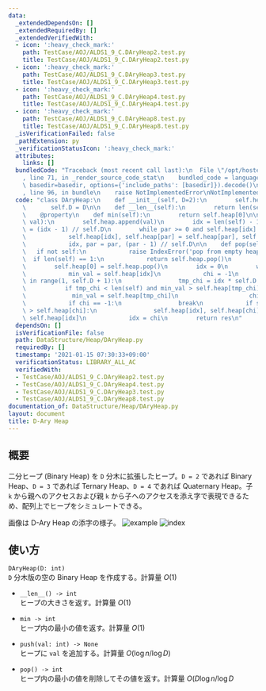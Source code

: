 ```yaml
---
data:
  _extendedDependsOn: []
  _extendedRequiredBy: []
  _extendedVerifiedWith:
  - icon: ':heavy_check_mark:'
    path: TestCase/AOJ/ALDS1_9_C.DAryHeap2.test.py
    title: TestCase/AOJ/ALDS1_9_C.DAryHeap2.test.py
  - icon: ':heavy_check_mark:'
    path: TestCase/AOJ/ALDS1_9_C.DAryHeap3.test.py
    title: TestCase/AOJ/ALDS1_9_C.DAryHeap3.test.py
  - icon: ':heavy_check_mark:'
    path: TestCase/AOJ/ALDS1_9_C.DAryHeap4.test.py
    title: TestCase/AOJ/ALDS1_9_C.DAryHeap4.test.py
  - icon: ':heavy_check_mark:'
    path: TestCase/AOJ/ALDS1_9_C.DAryHeap8.test.py
    title: TestCase/AOJ/ALDS1_9_C.DAryHeap8.test.py
  _isVerificationFailed: false
  _pathExtension: py
  _verificationStatusIcon: ':heavy_check_mark:'
  attributes:
    links: []
  bundledCode: "Traceback (most recent call last):\n  File \"/opt/hostedtoolcache/Python/3.10.4/x64/lib/python3.10/site-packages/onlinejudge_verify/documentation/build.py\"\
    , line 71, in _render_source_code_stat\n    bundled_code = language.bundle(stat.path,\
    \ basedir=basedir, options={'include_paths': [basedir]}).decode()\n  File \"/opt/hostedtoolcache/Python/3.10.4/x64/lib/python3.10/site-packages/onlinejudge_verify/languages/python.py\"\
    , line 96, in bundle\n    raise NotImplementedError\nNotImplementedError\n"
  code: "class DAryHeap:\n    def __init__(self, D=2):\n        self.heap = []\n \
    \       self.D = D\n\n    def __len__(self):\n        return len(self.heap)\n\n\
    \    @property\n    def min(self):\n        return self.heap[0]\n\n    def push(self,\
    \ val):\n        self.heap.append(val)\n        idx = len(self) - 1\n        par\
    \ = (idx - 1) // self.D\n        while par >= 0 and self.heap[idx] < self.heap[par]:\n\
    \            self.heap[idx], self.heap[par] = self.heap[par], self.heap[idx]\n\
    \            idx, par = par, (par - 1) // self.D\n\n    def pop(self):\n     \
    \   if not self:\n            raise IndexError('pop from empty heap')\n      \
    \  if len(self) == 1:\n            return self.heap.pop()\n        res = self.heap[0]\n\
    \        self.heap[0] = self.heap.pop()\n        idx = 0\n        while True:\n\
    \            min_val = self.heap[idx]\n            chi = -1\n            for i\
    \ in range(1, self.D + 1):\n                tmp_chi = idx * self.D + i\n     \
    \           if tmp_chi < len(self) and min_val > self.heap[tmp_chi]:\n       \
    \             min_val = self.heap[tmp_chi]\n                    chi = tmp_chi\n\
    \            if chi == -1:\n                break\n            if self.heap[idx]\
    \ > self.heap[chi]:\n                self.heap[idx], self.heap[chi] = self.heap[chi],\
    \ self.heap[idx]\n            idx = chi\n        return res\n"
  dependsOn: []
  isVerificationFile: false
  path: DataStructure/Heap/DAryHeap.py
  requiredBy: []
  timestamp: '2021-01-15 07:30:33+09:00'
  verificationStatus: LIBRARY_ALL_AC
  verifiedWith:
  - TestCase/AOJ/ALDS1_9_C.DAryHeap2.test.py
  - TestCase/AOJ/ALDS1_9_C.DAryHeap4.test.py
  - TestCase/AOJ/ALDS1_9_C.DAryHeap3.test.py
  - TestCase/AOJ/ALDS1_9_C.DAryHeap8.test.py
documentation_of: DataStructure/Heap/DAryHeap.py
layout: document
title: D-Ary Heap
---
```

## 概要
二分ヒープ (Binary Heap) を `D` 分木に拡張したヒープ。`D = 2` であれば Binary Heap、`D = 3` であれば Ternary Heap、`D = 4` であれば Quaternary Heap。子 `k` から親へのアクセスおよび親 `k` から子へのアクセスを添え字で表現できるため、配列上でヒープをシミュレートできる。

画像は D-Ary Heap の添字の様子。
![example](https://Neterukun1993.github.io/Library/DAryHeap-example.png)
![index](https://Neterukun1993.github.io/Library/DAryHeap-index.png)

## 使い方
`DAryHeap(D: int)`  
`D` 分木版の空の Binary Heap を作成する。計算量 $O(1)$

- `__len__() -> int`  
ヒープの大きさを返す。計算量 $O(1)$

- `min -> int`  
ヒープ内の最小の値を返す。計算量 $O(1)$

- `push(val: int) -> None`  
ヒープに `val` を追加する。計算量 $O(\log n / \log D)$

- `pop() -> int`  
ヒープ内の最小の値を削除してその値を返す。計算量 $O(D\log n / \log D$
